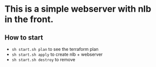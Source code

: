 # This is a simple webserver with nlb in the front. 

## How to start
* `sh start.sh plan` to see the terraform plan
* `sh start.sh apply` to create nlb + webserver
* `sh start.sh destroy` to remove
